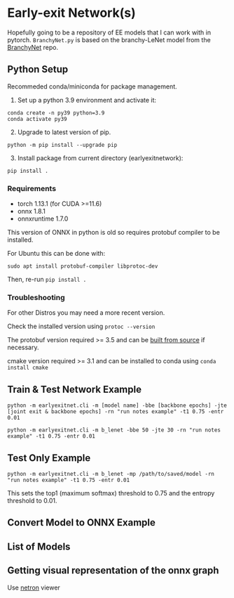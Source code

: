 # Early-exit Network(s)
Hopefully going to be a repository of EE models that I can work with in pytorch.
`BranchyNet.py` is based on the branchy-LeNet model from the [BranchyNet](https://github.com/kunglab/branchynet) repo.

## Python Setup
Recommeded conda/miniconda for package management.

1. Set up a python 3.9 environment and activate it:

```
conda create -n py39 python=3.9
conda activate py39
```

2. Upgrade to latest version of pip.

`python -m pip install --upgrade pip`

3. Install package from current directory (earlyexitnetwork):

`pip install .`

### Requirements
- torch 1.13.1 (for CUDA >=11.6)
- onnx 1.8.1 
- onnxruntime 1.7.0 

This version of ONNX in python is old so requires protobuf compiler to be installed.

For Ubuntu this can be done with:

`sudo apt install protobuf-compiler libprotoc-dev`

Then, re-run `pip install .`

### Troubleshooting

For other Distros you may need a more recent version.

Check the installed version using `protoc --version`

The protobuf version required >= 3.5 and can be [built from source](https://pypi.org/project/onnx/) if necessary.

cmake version required >= 3.1 and can be installed to conda using `conda install cmake`

## Train & Test Network Example

`python -m earlyexitnet.cli -m [model name] -bbe [backbone epochs] -jte [joint exit & backbone epochs] -rn "run notes example" -t1 0.75 -entr 0.01`

`python -m earlyexitnet.cli -m b_lenet -bbe 50 -jte 30 -rn "run notes example" -t1 0.75 -entr 0.01`

## Test Only Example

`python -m earlyexitnet.cli -m b_lenet -mp /path/to/saved/model -rn "run notes example" -t1 0.75 -entr 0.01`

This sets the top1 (maximum softmax) threshold to 0.75 and the entropy threshold to 0.01.

## Convert Model to ONNX Example


## List of Models


## Getting visual representation of the onnx graph
Use [netron](ihttps://netron.app/) viewer

